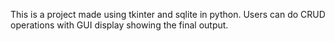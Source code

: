 This is a project made using tkinter and sqlite in python.
Users can do CRUD operations with GUI display showing the final output.
